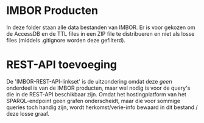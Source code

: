 # IMBOR Producten
In deze folder staan alle data bestanden van IMBOR.
Er is voor gekozen om de AccessDB en de TTL files in een ZIP file te distribueren en niet als losse files (middels .gitignore worden deze gefilterd).

# REST-API toevoeging
De 'IMBOR-REST-API-linkset' is de uitzondering omdat deze _geen_ onderdeel is van de IMBOR producten, maar wel nodig is voor de query's die in de REST-API beschikbaar zijn. Omdat het hostingplatform van het SPARQL-endpoint geen grafen onderscheidt, maar die voor sommige queries toch handig zijn, wordt herkomst/verie-info bewaard in dit bestand / deze losse graaf.